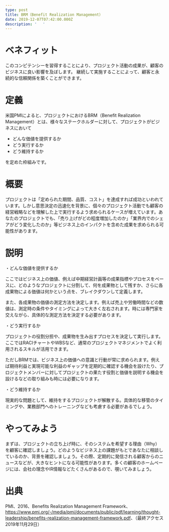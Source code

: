 ```yaml
---
type: post
title: BRM（Benefit Realization Management）
date: 2019-12-07T07:42:00.000Z
description: ' 　'
---
```

# ベネフィット

このコンピテンシーを習得することにより、プロジェクト活動の成果が、顧客のビジネスに良い影響を及ぼします。
継続して実施することによって、顧客と永続的な信頼関係を築くことができます。

# 定義

米国PMIによると、プロジェクトにおけるBRM（Benefit Realization Management）とは、様々なステークホルダーに対して、プロジェクトがビジネスにおいて

* どんな価値を提供するか
* どう実行するか
* どう維持するか

を定めた枠組みです。

# 概要　

プロジェクトは「定められた期間、品質、コスト」を達成すれば成功といわれています。しかし意思決定の迅速化を背景に、個々のプロジェクト活動でも顧客の経営戦略などを理解した上で実行するよう求められるケースが増えています。あなたのプロジェクトでも、「売り上げがどの程度増加したのか」「業界内でのシェアがどう変化したのか」等ビジネス上のインパクトを含めた成果を求められる可能性があります。

# 説明

・どんな価値を提供するか

ここではビジネス上の価値、例えば中期経営計画等の成果指標やプロセスをベースに、どのようなプロジェクトに分割して、何を成果物として残すか、さらに各成果物による価値は何かという点を、ブレイクダウンして定義します。

また、各成果物の価値の測定方法を決定します。例えば売上や労働時間などの数値は、測定時の条件やタイミングによって大きく左右されます。時には専門家を交えながら、具体的な測定方法を決定する必要があります。

・どう実行するか

プロジェクトの役割分担や、成果物を生み出すプロセスを決定して実行します。ここではRACIチャートやWBSなど、通常のプロジェクトマネジメントでよく利用されるスキルが活用できます。

ただしBRMでは、ビジネス上の価値への意識と行動が常に求められます。例えば期待利益と実現可能な利益のギャップを定期的に確認する機会を設けたり、プロジェクトメンバーに対してプロジェクトの果たす役割と価値を説明する機会を設けるなどの取り組みも時には必要になります。

・どう維持するか

現実的な問題として、維持をするプロジェクトが解散する。具体的な移管のタイミングや、業務部門へのトレーニングなども考慮する必要があるでしょう。

# やってみよう

まずは、プロジェクトの立ち上げ時に、そのシステムを希望する理由（Why）を顧客に確認しましょう。どのようなビジネス上の課題がもとであなたに相談しているのか、背景を確認しましょう。その際、定期的に発信される顧客からのニュースなどが、大きなヒントになる可能性があります。多くの顧客のホームページには、会社の理念やIR情報などたくさんがあるので、覗いてみましょう。

# 出典

PMI、2016、Benefits Realization Management Framework、<https://www.pmi.org/-/media/pmi/documents/public/pdf/learning/thought-leadership/benefits-realization-management-framework.pdf>、（最終アクセス2019年11月29日）
